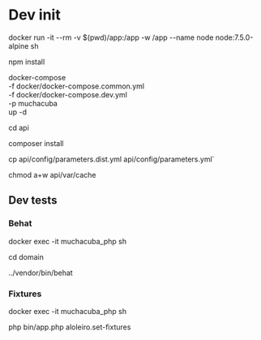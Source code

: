 # Dev init

docker run -it --rm -v $(pwd)/app:/app -w /app --name node node:7.5.0-alpine sh

npm install

docker-compose \
-f docker/docker-compose.common.yml \
-f docker/docker-compose.dev.yml \
-p muchacuba \
up -d

cd api

composer install

cp api/config/parameters.dist.yml api/config/parameters.yml`

chmod a+w api/var/cache

## Dev tests

### Behat

docker exec -it muchacuba_php sh

cd domain

../vendor/bin/behat

### Fixtures

docker exec -it muchacuba_php sh

php bin/app.php aloleiro.set-fixtures